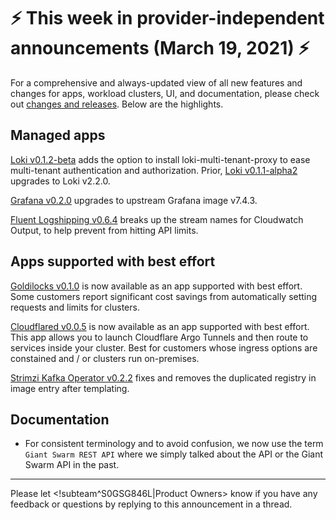 # :zap: This week in provider-independent announcements (March 19, 2021) :zap:

For a comprehensive and always-updated view of all new features and changes for apps, workload clusters, UI, and documentation, please check out [changes and releases](https://docs.giantswarm.io/changes/). Below are the highlights.

## Managed apps

[Loki v0.1.2-beta](https://docs.giantswarm.io/changes/managed-apps/loki-app/v0.1.2-beta/) adds the option to install loki-multi-tenant-proxy to ease multi-tenant authentication and authorization. Prior, [Loki v0.1.1-alpha2](https://docs.giantswarm.io/changes/managed-apps/loki-app/v0.1.1-alpha2/) upgrades to Loki v2.2.0.

[Grafana v0.2.0](https://docs.giantswarm.io/changes/managed-apps/grafana-app/v0.2.0/) upgrades to upstream Grafana image v7.4.3.

[Fluent Logshipping v0.6.4](https://docs.giantswarm.io/changes/playground-apps/fluent-logshipping-app/v0.6.4/) breaks up the stream names for Cloudwatch Output, to help prevent from hitting API limits.

## Apps supported with best effort

[Goldilocks v0.1.0]() is now available as an app supported with best effort. Some customers report significant cost savings from automatically setting requests and limits for clusters.

[Cloudflared v0.0.5]() is now available as an app supported with best effort. This app allows you to launch Cloudflare Argo Tunnels and then route to services inside your cluster. Best for customers whose ingress options are constained and / or clusters run on-premises.

[Strimzi Kafka Operator v0.2.2](https://docs.giantswarm.io/changes/playground-apps/strimzi-kafka-operator-app/v0.2.2/) fixes and removes the duplicated registry in image entry after templating.

## Documentation

- For consistent terminology and to avoid confusion, we now use the term `Giant Swarm REST API` where we simply talked about the API or the Giant Swarm API in the past.

---
Please let <!subteam^S0GSG846L|Product Owners> know if you have any feedback or questions by replying to this announcement in a thread.
